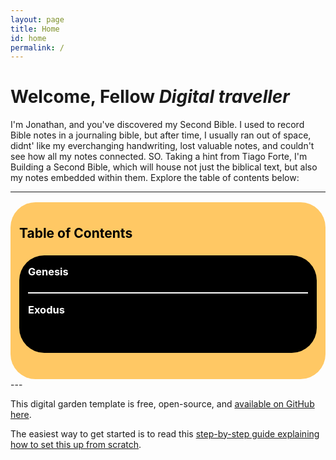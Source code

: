 ```yaml
---
layout: page
title: Home
id: home
permalink: /
---
```


# Welcome, Fellow _Digital traveller_

I'm Jonathan, and you've discovered my Second Bible. I used to record Bible notes in a journaling bible, but after time, I usually ran out of space, didnt' like my everchanging handwriting, lost valuable notes, and couldn't see how all my notes connected. SO. Taking a hint from Tiago Forte, I'm Building a Second Bible, which will house not just the biblical text, but also my notes embedded within them. Explore the table of contents below:

---
<div style="padding: .5em 1em 3em 1em; margin-top: 1rem; background: #ffc864; color: #000; border-radius: 2.5rem;">
  <h2>Table of Contents</h2>
  <div style="padding: 0em 1em 3em 1em; margin-top: 1rem; background: #000; color: #fff; border-radius: 2.5rem;">
    <div>
      <h3 style="padding-top: 1em;">Genesis</h3>
    </div>
    <h3 style="border-top: 2px solid; padding-top: 1em;">Exodus</h3>
  </div>
</div>
---


This digital garden template is free, open-source, and [available on GitHub here](https://github.com/maximevaillancourt/digital-garden-jekyll-template).

The easiest way to get started is to read this [step-by-step guide explaining how to set this up from scratch](https://maximevaillancourt.com/blog/setting-up-your-own-digital-garden-with-jekyll).

<style>
  .wrapper {
    max-width: 46em;
  }
</style>

